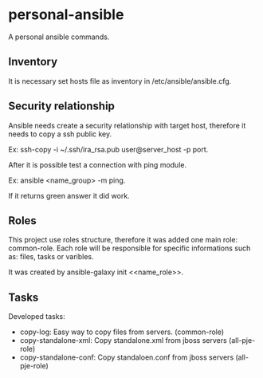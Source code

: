# personal-ansible
A personal ansible commands.

## Inventory
It is necessary set hosts file as inventory in /etc/ansible/ansible.cfg.

## Security relationship
Ansible needs create a security relationship with target host, therefore it needs to copy a ssh public key.

Ex: ssh-copy -i ~/.ssh/ira_rsa.pub user@server_host -p port.

After it is possible test a connection with ping module.

Ex: ansible <name_group> -m ping. 

If it returns green answer it did work.

## Roles
This project use roles structure, therefore it was added one main role: common-role. Each role will be responsible for specific informations such as: files, tasks or varibles.

It was created by ansible-galaxy init <<name_role>>.

## Tasks
Developed tasks:
* copy-log: Easy way to copy files from servers. (common-role)
* copy-standalone-xml: Copy standalone.xml from jboss servers (all-pje-role)
* copy-standalone-conf: Copy standaloen.conf from jboss servers (all-pje-role)
